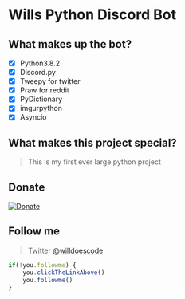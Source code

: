 # Wills Python Discord Bot

## What makes up the bot?

- [x] Python3.8.2
- [x] Discord.py
- [x] Tweepy for twitter
- [x] Praw for reddit
- [x] PyDictionary
- [x] imgurpython
- [x] Asyncio

## What makes this project special?
> This is my first ever large python project

## Donate
[![Donate](https://img.shields.io/badge/$-support-ff69b4.svg?style=flat)](https://paypal.me/williamdlane) 

## Follow me
> Twitter [@willdoescode](https://twitter.com/willdoescode)
```javascript
if(!you.followme) {
    you.clickTheLinkAbove()
    you.followme()
}
```